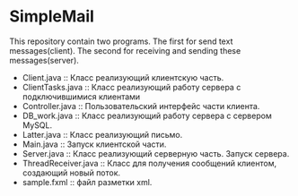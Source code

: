 # SimpleMail
This repository contain two programs. The first for send text messages(client). The second for receiving and sending these messages(server).
- Client.java :: Класс реализующий клиентскую часть.
- ClientTasks.java :: Класс реализующий работу сервера с подключившимися клиентами
- Controller.java :: Пользовательский интерфейс части клиента.
- DB_work.java :: Класс реализующий работу сервера с сервером MySQL.
- Latter.java :: Класс реализующий письмо.
- Main.java :: Запуск клиентской части.
- Server.java :: Класс реализующий серверную часть. Запуск сервера.
- ThreadReceiver.java :: Класс для получения сообщений клиентом, создающий новый поток.
- sample.fxml :: файл разметки xml.
